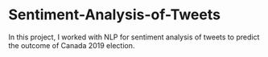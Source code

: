 # Sentiment-Analysis-of-Tweets
In this project, I worked with NLP for sentiment analysis of tweets to predict the outcome of Canada 2019 election.
